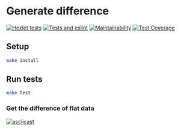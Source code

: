# Generate difference

[![Hexlet tests](https://github.com/sunn-shinne/frontend-project-lvl2/workflows/hexlet-check/badge.svg)](https://github.com/sunn-shinne/frontend-project-lvl2/actions)
[![Tests and eslint](https://github.com/sunn-shinne/frontend-project-lvl2/workflows/test-and-lint/badge.svg)](https://github.com/sunn-shinne/frontend-project-lvl2/actions)
[![Maintainability](https://api.codeclimate.com/v1/badges/a99a88d28ad37a79dbf6/maintainability)](https://github.com/sunn-shinne/frontend-project-lvl2/actions)
[![Test Coverage](https://api.codeclimate.com/v1/badges/053023b8d04fc0c473be/test_coverage)](https://codeclimate.com/github/sunn-shinne/frontend-project-lvl2/actions)

## Setup
```sh
make install
```

## Run tests
```sh
make test
```

### Get the difference of flat data
[![asciicast](https://asciinema.org/a/ndqu6cuxUWXGfNThyDgwajob3.svg)](https://asciinema.org/a/ndqu6cuxUWXGfNThyDgwajob3)
